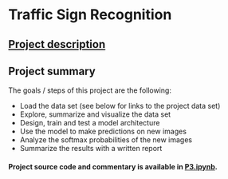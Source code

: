 # **Traffic Sign Recognition**

## [Project description](ProjectDescription.md)

## Project summary

The goals / steps of this project are the following:

* Load the data set (see below for links to the project data set)
* Explore, summarize and visualize the data set
* Design, train and test a model architecture
* Use the model to make predictions on new images
* Analyze the softmax probabilities of the new images
* Summarize the results with a written report


#### Project source code and commentary is available in [P3.ipynb](P3.ipynb). 
